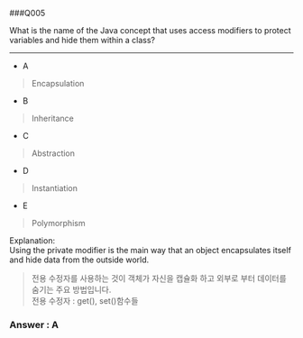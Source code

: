 ###Q005

What is the name of the Java concept that uses access modifiers to protect variables and hide them within a class?

---

* A  
> Encapsulation  

* B  
> Inheritance  

* C  
> Abstraction  

* D  
> Instantiation  

* E  
> Polymorphism  

Explanation:  
Using the private modifier is the main way that an object encapsulates itself and hide data from the outside world.
> 전용 수정자를 사용하는 것이 객체가 자신을 캡슐화 하고 외부로 부터 데이터를 숨기는 주요 방법입니다.  
> 전용 수정자 : get(), set()함수들  
### Answer : A